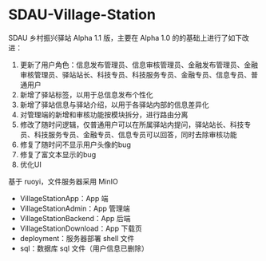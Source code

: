 # SDAU-Village-Station

SDAU 乡村振兴驿站 Alpha 1.1 版，主要在 Alpha 1.0 的的基础上进行了如下改进：
1. 更新了用户角色：信息发布管理员、信息审核管理员、金融发布管理员、金融审核管理员、驿站站长、科技专员、科技服务专员、金融专员、信息专员、普通用户
2. 新增了驿站标签，以用于总信息发布个性化
3. 新增了驿站信息与驿站介绍，以用于各驿站内部的信息差异化
4. 对管理端的新增和审核功能按模块拆分，进行路由分离
5. 修改了随时问逻辑，仅普通用户可以在所属驿站内提问，驿站站长、科技专员、科技服务专员、金融专员、信息专员可以回答，同时去除审核功能
6. 修复了随时问不显示用户头像的bug
7. 修复了富文本显示的bug
8. 优化UI

基于 ruoyi，文件服务器采用 MinIO

- VillageStationApp：App 端
- VillageStationAdmin：App 管理端
- VillageStationBackend：App 后端
- VillageStationDownload：App 下载页
- deployment：服务器部署 shell 文件
- sql：数据库 sql 文件（用户信息已删除）
